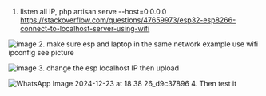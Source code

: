 1. listen all IP, php artisan serve --host=0.0.0.0
https://stackoverflow.com/questions/47659973/esp32-esp8266-connect-to-localhost-server-using-wifi

![image](https://github.com/user-attachments/assets/679afa79-9f0f-46da-8783-dafd77da9683)
2. make sure esp and laptop in the same network example use wifi ipconfig see picture

![image](https://github.com/user-attachments/assets/741576d0-5a3f-4bc6-b16c-a522832b80a3)
3. change the esp localhost IP then upload

![WhatsApp Image 2024-12-23 at 18 38 26_d9c37896](https://github.com/user-attachments/assets/ae5d1709-f136-40bd-a0cb-ade55292a71b)
4. Then test it
